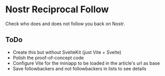 # Nostr Reciprocal Follow

Check who does and does not follow you back on Nostr.

## ToDo

-   Create this but without SvelteKit (just Vite + Svelte)
-   Polish the proof-of-concept code
-   Configure Vite for the miniapp to be loaded in the article's url as base
-   Save followbackers and not followbackers in lists to see details
